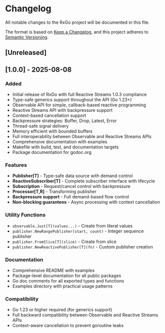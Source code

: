 # Changelog

All notable changes to the RxGo project will be documented in this file.

The format is based on [Keep a Changelog](https://keepachangelog.com/en/1.0.0/),
and this project adheres to [Semantic Versioning](https://semver.org/spec/v2.0.0.html).

## [Unreleased]

## [1.0.0] - 2025-08-08

### Added
- Initial release of RxGo with full Reactive Streams 1.0.3 compliance
- Type-safe generics support throughout the API (Go 1.23+)
- Observable API for simple, callback-based reactive programming
- Reactive Streams API with backpressure support
- Context-based cancellation support
- Backpressure strategies: Buffer, Drop, Latest, Error
- Thread-safe signal delivery
- Memory efficient with bounded buffers
- Full interoperability between Observable and Reactive Streams APIs
- Comprehensive documentation with examples
- Makefile with build, test, and documentation targets
- Package documentation for godoc.org

### Features
- **Publisher[T]** - Type-safe data source with demand control
- **ReactiveSubscriber[T]** - Complete subscriber interface with lifecycle
- **Subscription** - Request/cancel control with backpressure
- **Processor[T,R]** - Transforming publisher
- **Backpressure support** - Full demand-based flow control
- **Non-blocking guarantees** - Async processing with context cancellation

### Utility Functions
- `observable.Just[T](values...)` - Create from literal values
- `publisher.NewRangePublisher(start, count)` - Integer sequence publisher
- `publisher.FromSlice[T](slice)` - Create from slice
- `publisher.NewReactivePublisher[T](fn)` - Custom publisher creation

### Documentation
- Comprehensive README with examples
- Package-level documentation for all public packages
- Go doc comments for all exported types and functions
- Examples directory with practical usage patterns

### Compatibility
- Go 1.23 or higher required (for generics support)
- Full backward compatibility between Observable and Reactive Streams APIs
- Context-aware cancellation to prevent goroutine leaks